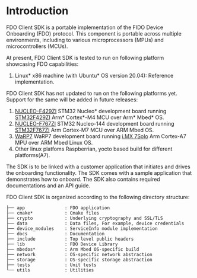 # Introduction
FDO Client SDK is a portable implementation of the FIDO Device Onboarding (FDO) protocol. This component is portable across multiple environments, including to various microprocessors (MPUs) and microcontrollers (MCUs).

At present, FDO Client SDK is tested to run on following platform showcasing FDO capabilities:

1. Linux* x86 machine (with Ubuntu* OS version 20.04): Reference implementation.

FDO Client SDK has not updated to run on the following platforms yet. Support for the same will be added in future releases:
1. [NUCLEO-F429ZI](https://www.st.com/en/evaluation-tools/nucleo-f429zi.html) STM32 Nucleo* development board running [STM32F429ZI](https://os.mbed.com/platforms/ST-Nucleo-F429ZI/) Arm* Cortex*-M4 MCU over Arm* Mbed* OS.
2. [NUCLEO-F767ZI](https://www.st.com/en/evaluation-tools/nucleo-f767zi.html) STM32 Nucleo-144 development board running [STM32F767ZI](https://os.mbed.com/platforms/ST-Nucleo-F767ZI/) Arm Cortex-M7 MCU over ARM Mbed OS.
3. [WaRP7]( https://www.nxp.com/files-static/nxp/brochure/WARP7-FLYER-V2.pdf) WaRP7 development board running [i.MX 7Solo](https://www.nxp.com/products/processors-and-microcontrollers/arm-based-processors-and-mcus/i.mx-applications-processors/i.mx-7-processors/i.mx-7solo-processors-heterogeneous-processing-with-arm-cortex-a7-and-cortex-m4-cores:i.MX7S) Arm Cortex-A7 MPU over ARM Mbed Linux OS.
4. Other linux platfoms Raspberrian, yocto based build for different platforms(A7).

The SDK is to be linked with a customer application that initiates and drives the onboarding functionality. The SDK comes with a sample application that demonstrates how to onboard. The SDK also contains required documentations and an API guide.

FDO Client SDK is organized according to the following directory structure:

	├── app               : FDO application
	├── cmake*            : Cmake files
	├── crypto            : Underlying cryptography and SSL/TLS 
	├── data              : Data files, For example, device credentials
	├── device_modules    : ServiceInfo module implementation
	├── docs              : Documentation
	├── include           : Top level public headers
	├── lib               : FDO Device Library
	├── mbedos*           : Arm Mbed OS-specific build
	├── network           : OS-specific network abstraction
	├── storage           : OS-specific storage abstraction
	├── tests             : Unit tests
	└── utils             : Utilities
